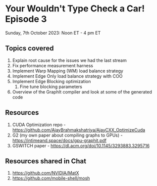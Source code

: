 # Your Wouldn't Type Check a Car! Episode 3

Sunday, 7th October 2023: Noon ET - 4 pm ET

## Topics covered
1. Explain root cause for the issues we had the last stream
2. Fix performance measurement harness
3. Implement Warp Mapping (WM) load balance strategy
4. Implement Edge Only load balance strategy with COO
5. Implement Edge Blocking optimization 
    1. Fine tune blocking parameters
6. Overview of the GraphIt compiler and look at some of the generated code

## Resources 
1. CUDA Optimization repo - https://github.com/AjayBrahmakshatriya/AjayCXX_OptimizeCuda
2. G2 (my own paper about compiling graphs to GPUs) - https://intimeand.space/docs/gpu-graphit.pdf
3. GSWITCH paper - https://dl.acm.org/doi/10.1145/3293883.3295716

## Resources shared in Chat
1. https://github.com/NVIDIA/MatX
2. https://github.com/mobile-shell/mosh
